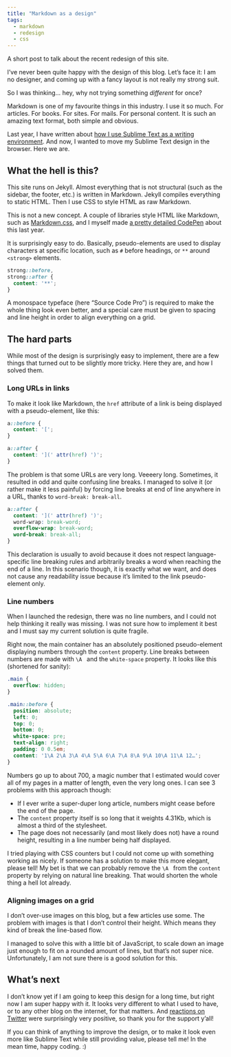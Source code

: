 ```yaml
---
title: "Markdown as a design"
tags:
  - markdown
  - redesign
  - css
---
```


A short post to talk about the recent redesign of this site.

I’ve never been quite happy with the design of this blog. Let’s face it: I am no designer, and coming up with a fancy layout is not really my strong suit. 

So I was thinking… hey, why not trying something *different* for once? 

Markdown is one of my favourite things in this industry. I use it so much. For articles. For books. For sites. For mails. For personal content. It is such an amazing text format, both simple and obvious.

Last year, I have written about [how I use Sublime Text as a writing environment](http://hugogiraudel.com/2015/05/18/writing-in-sublime-text/). And now, I wanted to move my Sublime Text design in the browser. Here we are.

## What the hell is this?

This site runs on Jekyll. Almost everything that is not structural (such as the sidebar, the footer, etc.) is written in Markdown. Jekyll compiles everything to static HTML. Then I use CSS to style HTML as raw Markdown.

This is not a new concept. A couple of libraries style HTML like Markdown, such as [Markdown.css](http://mrcoles.com/demo/markdown-css/), and I myself made [a pretty detailed CodePen](http://codepen.io/HugoGiraudel/pen/JmonG) about this last year.

It is surprisingly easy to do. Basically, pseudo-elements are used to display characters at specific location, such as `#` before headings, or `**` around `<strong>` elements.

```css
strong::before,
strong::after {
  content: '**';
}
```

A monospace typeface (here “Source Code Pro”) is required to make the whole thing look even better, and a special care must be given to spacing and line height in order to align everything on a grid.

## The hard parts

While most of the design is surprisingly easy to implement, there are a few things that turned out to be slightly more tricky. Here they are, and how I solved them.

### Long URLs in links

To make it look like Markdown, the `href` attribute of a link is being displayed with a pseudo-element, like this:

```css
a::before {
  content: '[';
}

a::after {
  content: '](' attr(href) ')';
}
```

The problem is that some URLs are very long. Veeeery long. Sometimes, it resulted in odd and quite confusing line breaks. I managed to solve it (or rather make it less painful) by forcing line breaks at end of line anywhere in a URL, thanks to `word-break: break-all`.

```css
a::after {
  content: '](' attr(href) ')';
  word-wrap: break-word;
  overflow-wrap: break-word;
  word-break: break-all;
}
```

This declaration is usually to avoid because it does not respect language-specific line breaking rules and arbitrarily breaks a word when reaching the end of a line. In this scenario though, it is exactly what we want, and does not cause any readability issue because it’s limited to the link pseudo-element only.

### Line numbers

When I launched the redesign, there was no line numbers, and I could not help thinking it really was missing. I was not sure how to implement it best and I must say my current solution is quite fragile.

Right now, the main container has an absolutely positioned pseudo-element displaying numbers through the `content` property. Line breaks between numbers are made with `\A ` and the `white-space` property. It looks like this (shortened for sanity):

```css
.main {
  overflow: hidden;
}

.main::before {
  position: absolute;
  left: 0;
  top: 0;
  bottom: 0;
  white-space: pre;
  text-align: right;
  padding: 0 0.5em;
  content: '1\A 2\A 3\A 4\A 5\A 6\A 7\A 8\A 9\A 10\A 11\A 12…';
}
```

Numbers go up to about 700, a magic number that I estimated would cover all of my pages in a matter of length, even the very long ones. I can see 3 problems with this approach though:

* If I ever write a super-duper long article, numbers might cease before the end of the page.
* The `content` property itself is so long that it weights 4.31Kb, which is almost a third of the stylesheet.
* The page does not necessarily (and most likely does not) have a round height, resulting in a line number being half displayed.

I tried playing with CSS counters but I could not come up with something working as nicely. If someone has a solution to make this more elegant, please tell! My bet is that we can probably remove the `\A ` from the `content` property by relying on natural line breaking. That would shorten the whole thing a hell lot already. 

### Aligning images on a grid

I don’t over-use images on this blog, but a few articles use some. The problem with images is that I don’t control their height. Which means they kind of break the line-based flow.

I managed to solve this with a little bit of JavaScript, to scale down an image just enough to fit on a rounded amount of lines, but that’s not super nice. Unfortunately, I am not sure there is a good solution for this.

## What’s next

I don’t know yet if I am going to keep this design for a long time, but right now I am super happy with it. It looks very different to what I used to have, or to any other blog on the internet, for that matters. And [reactions on Twitter](https://twitter.com/HugoGiraudel/status/736181867653779456) were surprisingly very positive, so thank you for the support y’all!

If you can think of anything to improve the design, or to make it look even more like Sublime Text while still providing value, please tell me! In the mean time, happy coding. :)
